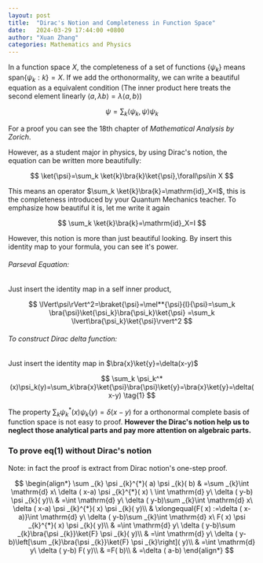 ```yaml
---
layout: post
title:  "Dirac's Notion and Completeness in Function Space"
date:   2024-03-29 17:44:00 +0800
author: "Xuan Zhang"
categories: Mathematics and Physics
---
```


<head>
    <script src="https://cdn.mathjax.org/mathjax/latest/MathJax.js?config=TeX-AMS-MML_HTMLorMML" type="text/javascript"></script>
    <script type="text/x-mathjax-config">
        MathJax.Hub.Config({
            tex2jax: {
            skipTags: ['script', 'noscript', 'style', 'textarea', 'pre'],
            inlineMath: [['$','$']]
            }
        });
    </script>
</head>



In a function space $X$, the completeness of a set of functions $\{\psi_k\}$ means $\mathrm{span}\{\psi_k:k\}=X$. If we add the orthonormality, we can write a beautiful equation as a equivalent condition (The inner product here treats the second element linearly $\langle a,\lambda b\rangle=\lambda\langle a,b\rangle$)

$$
\psi=\sum_k \langle \psi_k,\psi\rangle \psi_k
$$

For a proof you can see the 18th chapter of *Mathematical Analysis by Zorich*.

However, as a student major in physics, by using Dirac's notion, the equation can be written more beautifully:

$$
\ket{\psi}=\sum_k \ket{k}\bra{k}\ket{\psi},\forall\psi\in X
$$

This means an operator $\sum_k \ket{k}\bra{k}=\mathrm{id}_X=I$, this is the completeness introduced by your Quantum Mechanics teacher. To emphasize how beautiful it is, let me write it again

$$
\sum_k \ket{k}\bra{k}=\mathrm{id}_X=I
$$

However, this notion is more than just beautiful looking. By insert this identity map to your formula, you can see it's power.

###### Parseval Equation:

Just insert the identity map in a self inner product, 

$$
\lVert\psi\rVert^2=\braket{\psi}=\mel**{\psi}{I}{\psi}=\sum_k \bra{\psi}\ket{\psi_k}\bra{\psi_k}\ket{\psi}
=\sum_k \lvert\bra{\psi_k}\ket{\psi}\rvert^2
$$

###### To construct Dirac delta function:

Just insert the identity map in $\bra{x}\ket{y}=\delta(x-y)$

$$
\sum_k \psi_k^*(x)\psi_k(y)=\sum_k\bra{x}\ket{\psi}\bra{\psi}\ket{y}=\bra{x}\ket{y}=\delta(x-y) \tag{1}
$$

The property $\sum_k \psi_k^*(x)\psi_k(y)=\delta(x-y)$ for a orthonormal complete basis of function space is not easy to proof. **However the Dirac's notion help us to neglect those analytical parts and pay more attention on algebraic parts.**

### To prove eq(1) without Dirac's notion

Note: in fact the proof is extract from Dirac notion's one-step proof.

$$
\begin{align*}
\sum _{k} \psi _{k}^{*}( a) \psi _{k}( b) & =\sum _{k}\int \mathrm{d} x\ \delta ( x-a) \psi _{k}^{*}( x) \ \int \mathrm{d} y\ \delta ( y-b) \psi _{k}( y)\\
 & =\int \mathrm{d} y\ \delta ( y-b)\sum _{k}\int \mathrm{d} x\ \delta ( x-a) \psi _{k}^{*}( x) \psi _{k}( y)\\
 & \xlongequal{F( x) :=\delta ( x-a)}\int \mathrm{d} y\ \delta ( y-b)\sum _{k}\int \mathrm{d} x\ F( x) \psi _{k}^{*}( x) \psi _{k}( y)\\
 & =\int \mathrm{d} y\ \delta ( y-b)\sum _{k}\bra{\psi _{k}}\ket{F} \psi _{k}( y)\\
 & =\int \mathrm{d} y\ \delta ( y-b)\left[\sum _{k}\bra{\psi _{k}}\ket{F} \psi _{k}\right]( y)\\
 & =\int \mathrm{d} y\ \delta ( y-b) F( y)\\
 & =F( b)\\
 & =\delta ( a-b)
\end{align*}
$$
